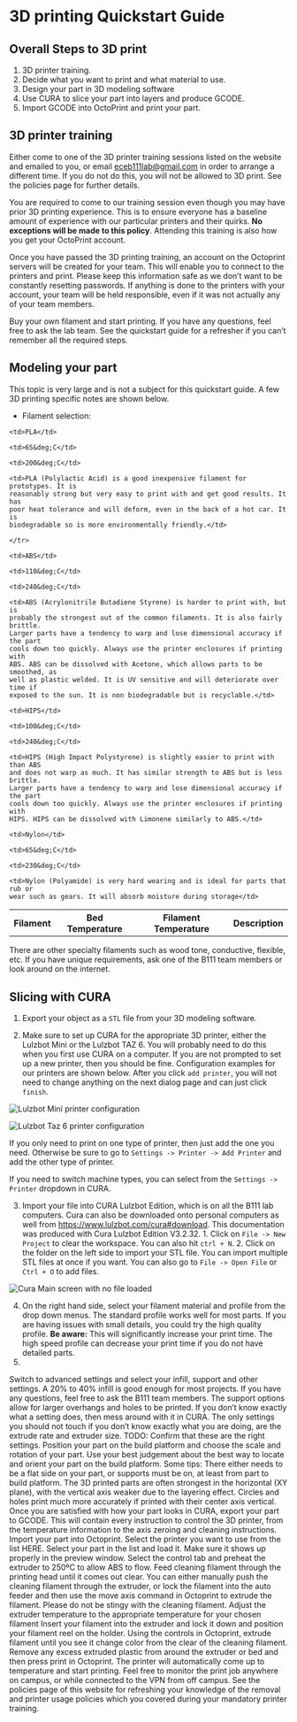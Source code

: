 # 3D printing Quickstart Guide

## Overall Steps to 3D print

1.  3D printer training.
2.  Decide what you want to print and what material to use.
3.  Design your part in 3D modeling software
4.  Use CURA to slice your part into layers and produce GCODE.
5.  Import GCODE into OctoPrint and print your part.


## 3D printer training

Either come to one of the 3D printer training sessions listed on the website
and emailed to you, or email eceb111lab@gmail.com in order to arrange a
different time. If you do not do this, you will not be allowed to 3D print. See
the policies page for further details.

You are required to come to our training session even though you may have prior
3D printing experience. This is to ensure everyone has a baseline amount of
experience with our particular printers and their quirks. **No exceptions will
be made to this policy**. Attending this training is also how you get your
OctoPrint account.

Once you have passed the 3D printing training, an account on the Octoprint
servers will be created for your team. This will enable you to connect to the
printers and print. Please keep this information safe as we don’t want to be
constantly resetting passwords. If anything is done to the printers with your
account, your team will be held responsible, even if it was not actually any of
your team members.

Buy your own filament and start printing. If you have any questions, feel free
to ask the lab team. See the quickstart guide for a refresher if you can’t
remember all the required steps.

## Modeling your part

This topic is very large and is not a subject for this quickstart guide. A few
3D printing specific notes are shown below.

-   Filament selection:

<table>

<tr>
	<th>Filament</th>
	<th>Bed Temperature</th>
	<th>Filament Temperature</th>
	<th>Description</th>
</tr>

<tr>

	<td>PLA</td>

	<td>65&deg;C</td>

	<td>200&deg;C</td>

	<td>PLA (Polylactic Acid) is a good inexpensive filament for prototypes. It is
	reasonably strong but very easy to print with and get good results. It has
	poor heat tolerance and will deform, even in the back of a hot car. It is
	biodegradable so is more environmentally friendly.</td>

	</tr>

<tr>

	<td>ABS</td>

	<td>110&deg;C</td>

	<td>240&deg;C</td>

	<td>ABS (Acrylonitrile Butadiene Styrene) is harder to print with, but is
	probably the strongest out of the common filaments. It is also fairly brittle.
	Larger parts have a tendency to warp and lose dimensional accuracy if the part
	cools down too quickly. Always use the printer enclosures if printing with
	ABS. ABS can be dissolved with Acetone, which allows parts to be smoothed, as
	well as plastic welded. It is UV sensitive and will deteriorate over time if
	exposed to the sun. It is non biodegradable but is recyclable.</td>

</tr>

<tr>

	<td>HIPS</td>

	<td>100&deg;C</td>

	<td>240&deg;C</td>

	<td>HIPS (High Impact Polystyrene) is slightly easier to print with than ABS
	and does not warp as much. It has similar strength to ABS but is less brittle.
	Larger parts have a tendency to warp and lose dimensional accuracy if the part
	cools down too quickly. Always use the printer enclosures if printing with
	HIPS. HIPS can be dissolved with Limonene similarly to ABS.</td>

</tr>

<tr>

	<td>Nylon</td>

	<td>65&deg;C</td>

	<td>230&deg;C</td>

	<td>Nylon (Polyamide) is very hard wearing and is ideal for parts that rub or
	wear such as gears. It will absorb moisture during storage</td>

</tr>

</table>

There are other specialty filaments such as wood tone, conductive, flexible,
etc. If you have unique requirements, ask one of the B111 team members or look
around on the internet.

## Slicing with CURA

1.  Export your object as a `STL` file from your 3D modeling software.

2.  Make sure to set up CURA for the appropriate 3D printer, either the Lulzbot
Mini or the Lulzbot TAZ 6. You will probably need to do this when you first use
CURA on a computer. If you are not prompted to set up a new printer, then you
should be fine. Configuration examples for our printers are shown below. After
you click `add printer`, you will not need to change anything on the next dialog
page and can just click `finish`.

![Lulzbot Mini printer configuration](./cura-lulzbot-mini-config.png)

![Lulzbot Taz 6 printer configuration](./cura-lulzbot-taz6-config.png)

If you only need to print on one type of printer, then just add the one you
need. Otherwise be sure to go to `Settings -> Printer -> Add Printer` and add
the other type of printer.

If you need to switch machine types, you can select from the `Settings ->
Printer` dropdown in CURA.

3.  Import your file into CURA Lulzbot Edition, which is on all the B111 lab
computers. Cura can also be downloaded onto personal computers as well from
<https://www.lulzbot.com/cura#download>. This documentation was produced with
Cura Lulzbot Edition V3.2.32.
		1.  Click on `File -> New Project` to clear the workspace. You can
				also hit `ctrl + N`.
		2.  Click on the folder on the left side to import your STL file. You can import
				multiple STL files at once if you want. You can also go to `File -> Open File`
				or `Ctrl + O` to add files.

![Cura Main screen with no file loaded](./cura-open-file.png)

4.  On the right hand side, select your filament material and profile from the drop
down menus. The standard profile works well for most parts. If you are having
issues with small details, you could try the high quality profile. **Be aware:**
This will significantly increase your print time. The high speed profile can
decrease your print time if you do not have detailed parts.
5.

Switch to advanced settings and select your infill, support and other settings. A 20% to 40% infill is good enough for most projects. If you have any questions, feel free to ask the B111 team members. The support options allow for larger overhangs and holes to be printed. If you don’t know exactly what a setting does, then mess around with it in CURA. The only settings you should not touch if you don’t know exactly what you are doing, are the extrude rate and extruder size. TODO: Confirm that these are the right settings.
Position your part on the build platform and choose the scale and rotation of your part. Use your best judgement about the best way to locate and orient your part on the build platform. Some tips:
There either needs to be a flat side on your part, or supports must be on, at least from part to build platform.
The 3D printed parts are often strongest in the horizontal (XY plane), with the vertical axis weaker due to the layering effect.
Circles and holes print much more accurately if printed with their center axis vertical.
Once you are satisfied with how your part looks in CURA, export your part to GCODE. This will contain every instruction to control the 3D printer, from the temperature information to the axis zeroing and cleaning instructions.
Import your part into Octoprint. Select the printer you want to use from the list HERE.
Select your part in the list and load it. Make sure it shows up properly in the preview window.
Select the control tab and preheat the extruder to 250ºC to allow ABS to flow.
Feed cleaning filament through the printing head until it comes out clear. You can either manually push the cleaning filament through the extruder, or lock the filament into the auto feeder and then use the move axis command in Octoprint to extrude the filament. Please do not be stingy with the cleaning filament.
Adjust the extruder temperature to the appropriate temperature for your chosen filament
Insert your filament into the extruder and lock it down and position your filament reel on the holder.
Using the controls in Octoprint, extrude filament until you see it change color from the clear of the cleaning filament.
Remove any excess extruded plastic from around the extruder or bed and then press print in Octoprint. The printer will automatically come up to temperature and start printing. Feel free to monitor the print job anywhere on campus, or while connected to the VPN from off campus.
See the policies page of this website for refreshing your knowledge of the removal and printer usage policies which you covered during your mandatory printer training.
